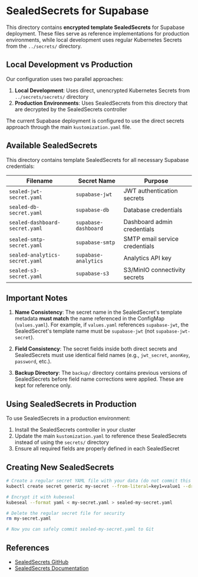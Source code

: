 # SealedSecrets for Supabase

This directory contains **encrypted template SealedSecrets** for Supabase deployment. These files serve as reference implementations for production environments, while local development uses regular Kubernetes Secrets from the `../secrets/` directory.

## Local Development vs Production

Our configuration uses two parallel approaches:

1. **Local Development**: Uses direct, unencrypted Kubernetes Secrets from `../secrets/secrets/` directory
2. **Production Environments**: Uses SealedSecrets from this directory that are decrypted by the SealedSecrets controller

The current Supabase deployment is configured to use the direct secrets approach through the main `kustomization.yaml` file.

## Available SealedSecrets

This directory contains template SealedSecrets for all necessary Supabase credentials:

| Filename | Secret Name | Purpose |
|----------|-------------|---------|
| `sealed-jwt-secret.yaml` | `supabase-jwt` | JWT authentication secrets |
| `sealed-db-secret.yaml` | `supabase-db` | Database credentials |
| `sealed-dashboard-secret.yaml` | `supabase-dashboard` | Dashboard admin credentials |
| `sealed-smtp-secret.yaml` | `supabase-smtp` | SMTP email service credentials |
| `sealed-analytics-secret.yaml` | `supabase-analytics` | Analytics API key |
| `sealed-s3-secret.yaml` | `supabase-s3` | S3/MinIO connectivity secrets |

## Important Notes

1. **Name Consistency**: The secret name in the SealedSecret's template metadata **must match** the name referenced in the ConfigMap (`values.yaml`). For example, if `values.yaml` references `supabase-jwt`, the SealedSecret's template name must be `supabase-jwt` (not `supabase-jwt-secret`).

2. **Field Consistency**: The secret fields inside both direct secrets and SealedSecrets must use identical field names (e.g., `jwt_secret`, `anonKey`, `password`, etc.).

3. **Backup Directory**: The `backup/` directory contains previous versions of SealedSecrets before field name corrections were applied. These are kept for reference only.

## Using SealedSecrets in Production

To use SealedSecrets in a production environment:

1. Install the SealedSecrets controller in your cluster
2. Update the main `kustomization.yaml` to reference these SealedSecrets instead of using the `secrets/` directory
3. Ensure all required fields are properly defined in each SealedSecret

## Creating New SealedSecrets

```bash
# Create a regular secret YAML file with your data (do not commit this to Git)
kubectl create secret generic my-secret --from-literal=key1=value1 --dry-run=client -o yaml > my-secret.yaml

# Encrypt it with kubeseal
kubeseal --format yaml < my-secret.yaml > sealed-my-secret.yaml

# Delete the regular secret file for security
rm my-secret.yaml

# Now you can safely commit sealed-my-secret.yaml to Git
```

## References

- [SealedSecrets GitHub](https://github.com/bitnami-labs/sealed-secrets)
- [SealedSecrets Documentation](https://github.com/bitnami-labs/sealed-secrets#overview) 